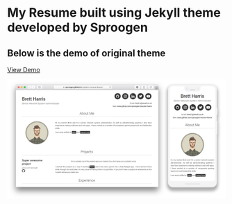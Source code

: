 # My Resume built using Jekyll theme developed by Sproogen
## Below is the demo of original theme
[View Demo](https://sproogen.github.io/modern-resume-theme/)

![img](screenshot.png)

